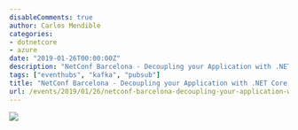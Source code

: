 ```yaml
---
disableComments: true
author: Carlos Mendible
categories:
- dotnetcore
- azure
date: "2019-01-26T00:00:00Z"
description: "NetConf Barcelona - Decoupling your Application with .NET Core, Azure and Events"
tags: ["eventhubs", "kafka", "pubsub"]
title: "NetConf Barcelona - Decoupling your Application with .NET Core, Azure and Events"
url: /events/2019/01/26/netconf-barcelona-decoupling-your-application-with-dotnetcore-azure-events/
---
```


![](/assets/img/events/2020-01-netconf.jfif)